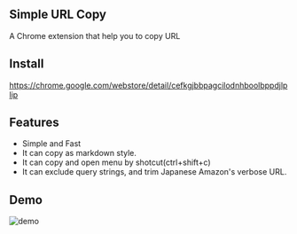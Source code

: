 ## Simple URL Copy
A Chrome extension that help you to copy URL

## Install
https://chrome.google.com/webstore/detail/cefkgjbbpagcilodnhboolbppdjlplip

## Features
- Simple and Fast
- It can copy as markdown style.
- It can copy and open menu by shotcut(ctrl+shift+c)
- It can exclude query strings, and trim Japanese Amazon's verbose URL.

## Demo
![demo](https://github.com/ikedaosushi/simple-url-copy/blob/master/assets/how_to_use.gif)
